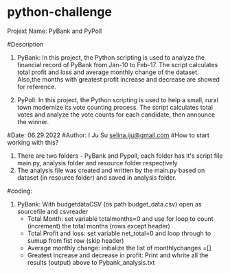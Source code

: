 # python-challenge
Projext Name: PyBank and PyPoll

#Description 
 1. PyBank:
    In this project, the Python scripting is used to analyze the financial record of PyBank from Jan-10 to Feb-17. 
    The script calculates total profit and loss and average monthly change of the dataset. Also,the months with 
    greatest profit increase and decrease are showed for reference.
  
 2. PyPoll:
    In this project, the Python scripting is used to help a small, rural town modernize its vote counting process.
    The script calculates total votes and analyze the vote counts for each candidate, then announce the winner.

#Date: 06.29.2022 #Author: I Ju Su selina.iju@gmail.com #How to start working with this?
 1. There are two folders - PyBank and Pypoll, each folder has it's script file main.py, analysis folder and resource folder respectively
 2. The analysis file was created and written by the main.py based on dataset (in resource folder) and saved in analysis folder.
 
#coding:
 1. PyBank:
    With budgetdataCSV (os path budget_data.csv) open as sourcefile and csvreader
    * Total Month: set variable totalmonths=0 and use for loop to count (increment) the total months (rows except header)
    * Total Profit and loss: set variable net_total=0 and loop through to sumup from fist row (skip header)
    * Average monthly change: initialize the list of monthlychanges =[]
    * Greatest increase and decrease in profit:
    Print and whrite all the results (output) above to Pybank_analysis.txt

